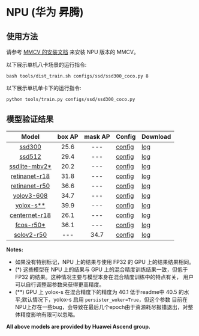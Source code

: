 # NPU (华为 昇腾)

## 使用方法

请参考 [MMCV 的安装文档](https://mmcv.readthedocs.io/en/latest/get_started/build.html#build-mmcv-full-on-ascend-npu-machine) 来安装 NPU 版本的 MMCV。

以下展示单机八卡场景的运行指令:

```shell
bash tools/dist_train.sh configs/ssd/ssd300_coco.py 8
```

以下展示单机单卡下的运行指令:

```shell
python tools/train.py configs/ssd/ssd300_coco.py
```

## 模型验证结果

|        Model         | box AP | mask AP | Config                                                                                                                        | Download                                                                                                     |
| :------------------: | :----: | :-----: | :---------------------------------------------------------------------------------------------------------------------------- | :----------------------------------------------------------------------------------------------------------- |
|     [ssd300](<>)     |  25.6  |   ---   | [config](https://github.com/open-mmlab/mmdetection/blob/master/configs/ssd/ssd300_fp16_coco.py)                               | [log](https://download.openmmlab.com/mmdetection/v2.0/npu/ssd300_coco.log.json)                              |
|     [ssd512](<>)     |  29.4  |   ---   | [config](https://github.com/open-mmlab/mmdetection/blob/master/configs/ssd/ssd512_fp16_coco.py)                               | [log](https://download.openmmlab.com/mmdetection/v2.0/npu/ssd512_coco.log.json)                              |
| [ssdlite-mbv2\*](<>) |  20.2  |   ---   | [config](https://github.com/open-mmlab/mmdetection/blob/master/configs/ssd/ssdlite_mobilenetv2_scratch_600e_coco.py)          | [log](https://download.openmmlab.com/mmdetection/v2.0/npu/ssdlite_mobilenetv2_scratch_600e_coco.log.json)    |
| [retinanet-r18](<>)  |  31.8  |   ---   | [config](https://github.com/open-mmlab/mmdetection/blob/master/configs/retinanet/retinanet_r18_fpn_1x8_1x_coco.py)            | [log](https://download.openmmlab.com/mmdetection/v2.0/npu/retinanet_r18_fpn_1x8_1x_coco.log.json)            |
| [retinanet-r50](<>)  |  36.6  |   ---   | [config](https://github.com/open-mmlab/mmdetection/blob/master/configs/retinanet/retinanet_r50_fpn_fp16_1x_coco.py)           | [log](https://download.openmmlab.com/mmdetection/v2.0/npu/retinanet_r50_fpn_1x_coco.log.json)                |
|   [yolov3-608](<>)   |  34.7  |   ---   | [config](https://github.com/open-mmlab/mmdetection/blob/master/configs/yolo/yolov3_d53_fp16_mstrain-608_273e_coco.py)         | [log](https://download.openmmlab.com/mmdetection/v2.0/npu/yolov3_d53_fp16_mstrain-608_273e_coco.log.json)    |
|  [yolox-s\*\*](<>)   |  39.9  |   ---   | [config](https://github.com/open-mmlab/mmdetection/blob/master/configs/yolox/yolox_s_8x8_300e_coco.py)                        | [log](https://download.openmmlab.com/mmdetection/v2.0/npu/yolox_s_8x8_300e_coco.log.json)                    |
| [centernet-r18](<>)  |  26.1  |   ---   | [config](https://github.com/open-mmlab/mmdetection/blob/master/configs/centernet/centernet_resnet18_140e_cocoo.py)            | [log](https://download.openmmlab.com/mmdetection/v2.0/npu/centernet_resnet18_140e_coco.log.jsonn)            |
|   [fcos-r50\*](<>)   |  36.1  |   ---   | [config](https://github.com/open-mmlab/mmdetection/blob/master/configs/fcos/fcos_r50_caffe_fpn_gn-head_fp16_1x_bs8x8_coco.py) | [log](https://download.openmmlab.com/mmdetection/v2.0/npu/fcos_r50_caffe_fpn_gn-head_1x_coco_bs8x8.log.json) |
|   [solov2-r50](<>)   |  ---   |  34.7   | [config](https://github.com/open-mmlab/mmdetection/blob/master/configs/solov2/solov2_r50_fpn_1x_coco.py)                      | [log](https://download.openmmlab.com/mmdetection/v2.0/npu/solov2_r50_fpn_1x_coco.log.json)                   |

**Notes:**

- 如果没有特别标记，NPU 上的结果与使用 FP32 的 GPU 上的结果结果相同。
- (\*) 这些模型在 NPU 上的结果与 GPU 上的混合精度训练结果一致，但低于 FP32 的结果。这种情况主要与模型本身在混合精度训练中的特点有关，
  用户可以自行调整超参数来获得更高精度。
- (\*\*) GPU 上 yolox-s 在混合精度下的精度为 40.1 低于readme中 40.5 的水平;默认情况下，yolox-s 启用 `persister_woker=True`，但这个参数
  目前在NPU上存在一些bug，会导致在最后几个epoch由于资源耗尽报错退出，对整体精度影响有限可以忽略。

**All above models are provided by Huawei Ascend group.**
